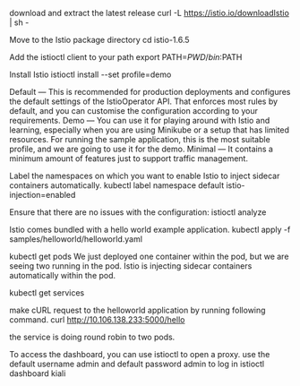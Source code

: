 
download and extract the latest release
curl -L https://istio.io/downloadIstio | sh -

Move to the Istio package directory
cd istio-1.6.5

Add the istioctl client to your path
export PATH=$PWD/bin:$PATH

Install Istio 
istioctl install --set profile=demo

Default — This is recommended for production deployments and configures the default settings of the IstioOperator API. That enforces most rules by default, and you can customise the configuration according to your requirements.
Demo — You can use it for playing around with Istio and learning, especially when you are using Minikube or a setup that has limited resources. For running the sample application, this is the most suitable profile, and we are going to use it for the demo.
Minimal — It contains a minimum amount of features just to support traffic management.

Label the namespaces on which you want to enable Istio to inject sidecar containers automatically. 
kubectl label namespace default istio-injection=enabled

Ensure that there are no issues with the configuration:
istioctl analyze

Istio comes bundled with a hello world example application. 
kubectl apply -f samples/helloworld/helloworld.yaml

kubectl get pods
We just deployed one container within the pod, but we are seeing two running in the pod. Istio is injecting sidecar containers automatically within the pod. 

kubectl get services


make cURL request to the helloworld application by running following command.
curl http://10.106.138.233:5000/hello

the service is doing round robin to two pods. 
 
To access the dashboard, you can use istioctl to open a proxy. use the default username admin and default password admin to log in
istioctl dashboard kiali

